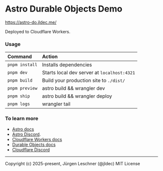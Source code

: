 # Astro Durable Objects Demo
https://astro-do.jldec.me/

Deployed to Cloudflare Workers.

### Usage
| Command                   | Action                                           |
| :------------------------ | :----------------------------------------------- |
| `pnpm install`            | Installs dependencies                            |
| `pnpm dev`                | Starts local dev server at `localhost:4321`      |
| `pnpm build`              | Build your production site to `./dist/`          |
| `pnpm preview`            | astro build && wrangler dev                      |
| `pnpm ship`               | astro build && wrangler deploy                   |
| `pnpm logs`               | wrangler tail                                    |

### To learn more
- [Astro docs](https://docs.astro.build)
- [Astro Discord](https://astro.build/chat).
- [Cloudflare Workers docs](https://developers.cloudflare.com/workers/)
- [Durable Objects docs](https://developers.cloudflare.com/durable-objects/)
- [Cloudflare Discord](https://discord.cloudflare.com/)

---
Copyright (c) 2025-present, Jürgen Leschner (@jldec)
MIT License
